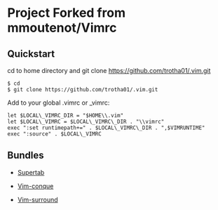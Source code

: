 Project Forked from mmoutenot/Vimrc  
===================================

Quickstart  
----------

  cd to home directory and git clone https://github.com/trotha01/.vim.git

    $ cd
    $ git clone https://github.com/trotha01/.vim.git

  Add to your global .vimrc or _vimrc:  

    let $LOCAL\_VIMRC_DIR = "$HOME\\.vim"
    let $LOCAL\_VIMRC = $LOCAL\_VIMRC\_DIR . "\\vimrc"  
    exec ":set runtimepath+=" . $LOCAL\_VIMRC\_DIR . ",$VIMRUNTIME"  
    exec ":source" . $LOCAL\_VIMRC

Bundles
-------
* [Supertab][]
* [Vim-conque][]
* [Vim-surround][]


  [Git]: http://git-scm.com/downloads
  [Vim]: http://www.vim.org/download.php
  [path]: http://superuser.com/questions/284342/what-are-path-and-other-environment-variables-and-how-can-i-set-or-use-them
[Vundle]: https://github.com/gmarik/vundle
[Align]: https://github.com/vim-scripts/Align
[Command-T]: https://github.com/wincent/Command-T
[Ack]: https://github.com/mileszs/ack.vim
[Nerdtree]: https://github.com/scrooloose/nerdtree
[Nerdtree-ack]: https://github.com/vim-scripts/nerdtree-ack
[Right\_align]: https://github.com/vim-scripts/right_align
[Snipmate-snippets]: https://github.com/honza/snipmate-snippets
[Supertab]: https://github.com/ervandew/supertab
[Tcomment]: https://github.com/tomtom/tcomment_vim
[Tlib\_vim]: https://github.com/tomtom/tlib_vim
[vim-addon-mw-utils]: https://github.com/MarcWeber/vim-addon-mw-utils
[Vim-conque]: https://github.com/rson/vim-conque
[Vim-fugitive]: https://github.com/tpope/vim-fugitive
[Vim-snipmate]: https://github.com/garbas/vim-snipmate
[Vim-surround]: https://github.com/tpope/vim-surround
